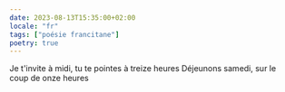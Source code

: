 ```yaml
---
date: 2023-08-13T15:35:00+02:00
locale: "fr"
tags: ["poésie francitane"]
poetry: true
---
```


Je t'invite à midi, tu te pointes à treize heures
Déjeunons samedi, sur le coup de onze heures
